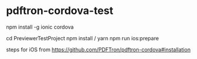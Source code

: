 # pdftron-cordova-test

npm install -g ionic cordova

cd PreviewerTestProject
npm install / yarn
npm run ios:prepare

steps for iOS from https://github.com/PDFTron/pdftron-cordova#installation
